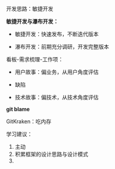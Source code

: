 开发思路：敏捷开发

**敏捷开发与瀑布开发：**

- 敏捷开发：快速发布，不断迭代版本

- 瀑布开发：前期充分调研，开发完整版本

看板-需求梳理-工作项：

- 用户故事：偏业务，从用户角度评估
- 缺陷

- 技术故事：偏技术，从技术角度评估



**git blame**

GitKraken：吃内存





学习建议：

1. 主动
2. 积累框架的设计思路与设计模式
3. 